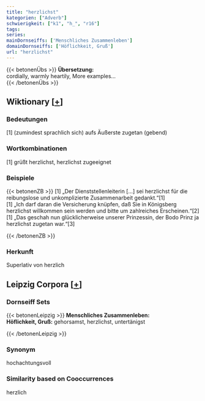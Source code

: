 ```yaml
---
title: "herzlichst"
kategorien: ["Adverb"]
schwierigkeit: ["k1", "h_", "r16"]
tags:
series:
mainDornseiffs: ['Menschliches Zusammenleben']
domainDornseiffs: ['Höflichkeit, Gruß']
url: "herzlichst"
---
```


{{< betonenÜbs >}}
**Übersetzung:**  
cordially, warmly heartily, More examples...  
{{< /betonenÜbs >}}

## Wiktionary [[+](https://de.wiktionary.org/wiki/herzlichst)]

### Bedeutungen
[1] (zumindest sprachlich sich) aufs Äußerste zugetan (gebend)  

### Wortkombinationen
[1] grüßt herzlichst, herzlichst zugeeignet  

### Beispiele
{{< betonenZB >}}
[1] „Der Dienststellenleiterin […] sei herzlichst für die reibungslose und unkomplizierte Zusammenarbeit gedankt.“[1]  
[1] „Ich darf daran die Versicherung knüpfen, daß Sie in Königsberg herzlichst willkommen sein werden und bitte um zahlreiches Erscheinen.“[2]  
[1] „Das geschah nun glücklicherweise unserer Prinzessin, der Bodo Prinz ja herzlichst zugetan war.“[3]  

{{< /betonenZB >}}
### Herkunft
Superlativ von herzlich  


## Leipzig Corpora [[+](https://corpora.uni-leipzig.de/en/res?word=herzlichst&corpusId=deu_newscrawl-public_2018)]

### Dornseiff Sets
{{< betonenLeipzig >}}
**Menschliches Zusammenleben:**  
**Höflichkeit, Gruß:** gehorsamst, herzlichst, untertänigst  

{{< /betonenLeipzig >}}

### Synonym
hochachtungsvoll


### Similarity based on Cooccurrences
herzlich

